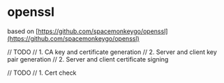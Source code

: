 # openssl

based on [https://github.com/spacemonkeygo/openssl](https://github.com/spacemonkeygo/openssl)

// TODO
// 1. CA key and certificate generation
// 2. Server and client key pair generation
// 2. Server and client certificate signing

// TODO
// 1. Cert check
